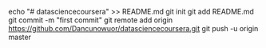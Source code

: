 echo "# datasciencecoursera" >> README.md
git init
git add README.md
git commit -m "first commit"
git remote add origin https://github.com/Dancunowuor/datasciencecoursera.git
git push -u origin master
